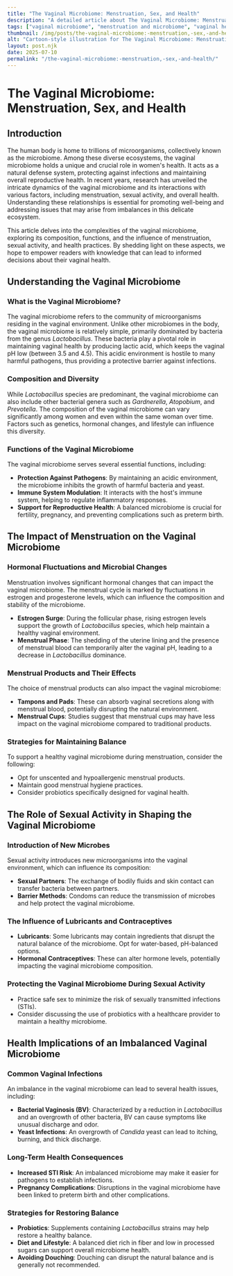 ```yaml
---
title: "The Vaginal Microbiome: Menstruation, Sex, and Health"
description: "A detailed article about The Vaginal Microbiome: Menstruation, Sex, and Health."
tags: ["vaginal microbiome", "menstruation and microbiome", "vaginal health tips", "impact of sex on microbiome", "microbiome and women's health"]
thumbnail: /img/posts/the-vaginal-microbiome:-menstruation,-sex,-and-health.webp
alt: "Cartoon-style illustration for The Vaginal Microbiome: Menstruation, Sex, and Health"
layout: post.njk
date: 2025-07-10
permalink: "/the-vaginal-microbiome:-menstruation,-sex,-and-health/"
---
```


# The Vaginal Microbiome: Menstruation, Sex, and Health

## Introduction

The human body is home to trillions of microorganisms, collectively known as the microbiome. Among these diverse ecosystems, the vaginal microbiome holds a unique and crucial role in women's health. It acts as a natural defense system, protecting against infections and maintaining overall reproductive health. In recent years, research has unveiled the intricate dynamics of the vaginal microbiome and its interactions with various factors, including menstruation, sexual activity, and overall health. Understanding these relationships is essential for promoting well-being and addressing issues that may arise from imbalances in this delicate ecosystem.

This article delves into the complexities of the vaginal microbiome, exploring its composition, functions, and the influence of menstruation, sexual activity, and health practices. By shedding light on these aspects, we hope to empower readers with knowledge that can lead to informed decisions about their vaginal health.

## Understanding the Vaginal Microbiome

### What is the Vaginal Microbiome?

The vaginal microbiome refers to the community of microorganisms residing in the vaginal environment. Unlike other microbiomes in the body, the vaginal microbiome is relatively simple, primarily dominated by bacteria from the genus *Lactobacillus*. These bacteria play a pivotal role in maintaining vaginal health by producing lactic acid, which keeps the vaginal pH low (between 3.5 and 4.5). This acidic environment is hostile to many harmful pathogens, thus providing a protective barrier against infections.

### Composition and Diversity

While *Lactobacillus* species are predominant, the vaginal microbiome can also include other bacterial genera such as *Gardnerella*, *Atopobium*, and *Prevotella*. The composition of the vaginal microbiome can vary significantly among women and even within the same woman over time. Factors such as genetics, hormonal changes, and lifestyle can influence this diversity.

### Functions of the Vaginal Microbiome

The vaginal microbiome serves several essential functions, including:

- **Protection Against Pathogens**: By maintaining an acidic environment, the microbiome inhibits the growth of harmful bacteria and yeast.
- **Immune System Modulation**: It interacts with the host's immune system, helping to regulate inflammatory responses.
- **Support for Reproductive Health**: A balanced microbiome is crucial for fertility, pregnancy, and preventing complications such as preterm birth.

## The Impact of Menstruation on the Vaginal Microbiome

### Hormonal Fluctuations and Microbial Changes

Menstruation involves significant hormonal changes that can impact the vaginal microbiome. The menstrual cycle is marked by fluctuations in estrogen and progesterone levels, which can influence the composition and stability of the microbiome.

- **Estrogen Surge**: During the follicular phase, rising estrogen levels support the growth of *Lactobacillus* species, which help maintain a healthy vaginal environment.
- **Menstrual Phase**: The shedding of the uterine lining and the presence of menstrual blood can temporarily alter the vaginal pH, leading to a decrease in *Lactobacillus* dominance.

### Menstrual Products and Their Effects

The choice of menstrual products can also impact the vaginal microbiome:

- **Tampons and Pads**: These can absorb vaginal secretions along with menstrual blood, potentially disrupting the natural environment.
- **Menstrual Cups**: Studies suggest that menstrual cups may have less impact on the vaginal microbiome compared to traditional products.

### Strategies for Maintaining Balance

To support a healthy vaginal microbiome during menstruation, consider the following:

- Opt for unscented and hypoallergenic menstrual products.
- Maintain good menstrual hygiene practices.
- Consider probiotics specifically designed for vaginal health.

## The Role of Sexual Activity in Shaping the Vaginal Microbiome

### Introduction of New Microbes

Sexual activity introduces new microorganisms into the vaginal environment, which can influence its composition:

- **Sexual Partners**: The exchange of bodily fluids and skin contact can transfer bacteria between partners.
- **Barrier Methods**: Condoms can reduce the transmission of microbes and help protect the vaginal microbiome.

### The Influence of Lubricants and Contraceptives

- **Lubricants**: Some lubricants may contain ingredients that disrupt the natural balance of the microbiome. Opt for water-based, pH-balanced options.
- **Hormonal Contraceptives**: These can alter hormone levels, potentially impacting the vaginal microbiome composition.

### Protecting the Vaginal Microbiome During Sexual Activity

- Practice safe sex to minimize the risk of sexually transmitted infections (STIs).
- Consider discussing the use of probiotics with a healthcare provider to maintain a healthy microbiome.

## Health Implications of an Imbalanced Vaginal Microbiome

### Common Vaginal Infections

An imbalance in the vaginal microbiome can lead to several health issues, including:

- **Bacterial Vaginosis (BV)**: Characterized by a reduction in *Lactobacillus* and an overgrowth of other bacteria, BV can cause symptoms like unusual discharge and odor.
- **Yeast Infections**: An overgrowth of *Candida* yeast can lead to itching, burning, and thick discharge.

### Long-Term Health Consequences

- **Increased STI Risk**: An imbalanced microbiome may make it easier for pathogens to establish infections.
- **Pregnancy Complications**: Disruptions in the vaginal microbiome have been linked to preterm birth and other complications.

### Strategies for Restoring Balance

- **Probiotics**: Supplements containing *Lactobacillus* strains may help restore a healthy balance.
- **Diet and Lifestyle**: A balanced diet rich in fiber and low in processed sugars can support overall microbiome health.
- **Avoiding Douching**: Douching can disrupt the natural balance and is generally not recommended.